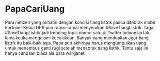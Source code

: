 # PapaCariUang
Para netizen yang prihatin dengan kondisi tiang listrik pasca ditabrak mobil Fortuner Ketua DPR pun ramai-ramai menyerukan #SaveTiangListrik. Tagar #SaveTiangListrik jadi trending topic nomor satu di Twitter Indonesia tak lama ketika mengalami kecelakaan. Banyak yang mendoakan agar tiang listrik itu baik-baik saja.  Papa pun akhirnya harus mengumpulkan uang untuk menembus ganti rugi setelah menabrak tiang listrik. Tentu saja ini hanya candaan biasa ala para warganet.


